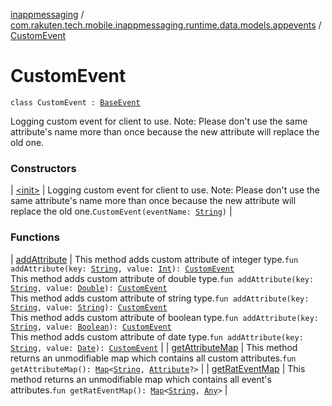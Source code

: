 [inappmessaging](../../index.md) / [com.rakuten.tech.mobile.inappmessaging.runtime.data.models.appevents](../index.md) / [CustomEvent](./index.md)

# CustomEvent

`class CustomEvent : `[`BaseEvent`](../-base-event/index.md)

Logging custom event for client to use.
Note: Please don't use the same attribute's name more than once
because the new attribute will replace the old one.

### Constructors

| [&lt;init&gt;](-init-.md) | Logging custom event for client to use. Note: Please don't use the same attribute's name more than once because the new attribute will replace the old one.`CustomEvent(eventName: `[`String`](https://kotlinlang.org/api/latest/jvm/stdlib/kotlin/-string/index.html)`)` |

### Functions

| [addAttribute](add-attribute.md) | This method adds custom attribute of integer type.`fun addAttribute(key: `[`String`](https://kotlinlang.org/api/latest/jvm/stdlib/kotlin/-string/index.html)`, value: `[`Int`](https://kotlinlang.org/api/latest/jvm/stdlib/kotlin/-int/index.html)`): `[`CustomEvent`](./index.md)<br>This method adds custom attribute of double type.`fun addAttribute(key: `[`String`](https://kotlinlang.org/api/latest/jvm/stdlib/kotlin/-string/index.html)`, value: `[`Double`](https://kotlinlang.org/api/latest/jvm/stdlib/kotlin/-double/index.html)`): `[`CustomEvent`](./index.md)<br>This method adds custom attribute of string type.`fun addAttribute(key: `[`String`](https://kotlinlang.org/api/latest/jvm/stdlib/kotlin/-string/index.html)`, value: `[`String`](https://kotlinlang.org/api/latest/jvm/stdlib/kotlin/-string/index.html)`): `[`CustomEvent`](./index.md)<br>This method adds custom attribute of boolean type.`fun addAttribute(key: `[`String`](https://kotlinlang.org/api/latest/jvm/stdlib/kotlin/-string/index.html)`, value: `[`Boolean`](https://kotlinlang.org/api/latest/jvm/stdlib/kotlin/-boolean/index.html)`): `[`CustomEvent`](./index.md)<br>This method adds custom attribute of date type.`fun addAttribute(key: `[`String`](https://kotlinlang.org/api/latest/jvm/stdlib/kotlin/-string/index.html)`, value: `[`Date`](https://docs.oracle.com/javase/6/docs/api/java/util/Date.html)`): `[`CustomEvent`](./index.md) |
| [getAttributeMap](get-attribute-map.md) | This method returns an unmodifiable map which contains all custom attributes.`fun getAttributeMap(): `[`Map`](https://kotlinlang.org/api/latest/jvm/stdlib/kotlin.collections/-map/index.html)`<`[`String`](https://kotlinlang.org/api/latest/jvm/stdlib/kotlin/-string/index.html)`, `[`Attribute`](../../com.rakuten.tech.mobile.inappmessaging.runtime.data.models/-attribute/index.md)`?>` |
| [getRatEventMap](get-rat-event-map.md) | This method returns an unmodifiable map which contains all event's attributes.`fun getRatEventMap(): `[`Map`](https://kotlinlang.org/api/latest/jvm/stdlib/kotlin.collections/-map/index.html)`<`[`String`](https://kotlinlang.org/api/latest/jvm/stdlib/kotlin/-string/index.html)`, `[`Any`](https://kotlinlang.org/api/latest/jvm/stdlib/kotlin/-any/index.html)`>` |

